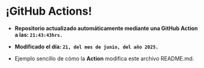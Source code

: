 # ¡GitHub Actions!
* **Repositorio actualizado automáticamente mediante una GitHub Action a las: `21:43:43hrs.`**
* **Modificado el día: `21, del mes de junio, del año 2025.`**

* Ejemplo sencillo de cómo la **Action** modifica este archivo README.md.
